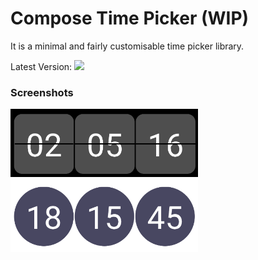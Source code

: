 # Compose Time Picker (WIP)

It is a minimal and fairly customisable time picker library.

Latest Version: [![](https://img.shields.io/badge/compose--time--picker-0.1-orange)](https://github.com/tarikyasar/compose-time-picker/packages/1901734)

### Screenshots

<div>
    <img src="/screenshots/screenshot_1.png" width="300">
    <br/>
    <img src="/screenshots/screenshot_2.png" width="300">
</div>
